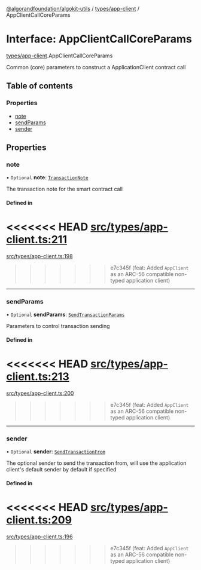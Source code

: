 [@algorandfoundation/algokit-utils](../README.md) / [types/app-client](../modules/types_app_client.md) / AppClientCallCoreParams

# Interface: AppClientCallCoreParams

[types/app-client](../modules/types_app_client.md).AppClientCallCoreParams

Common (core) parameters to construct a ApplicationClient contract call

## Table of contents

### Properties

- [note](types_app_client.AppClientCallCoreParams.md#note)
- [sendParams](types_app_client.AppClientCallCoreParams.md#sendparams)
- [sender](types_app_client.AppClientCallCoreParams.md#sender)

## Properties

### note

• `Optional` **note**: [`TransactionNote`](../modules/types_transaction.md#transactionnote)

The transaction note for the smart contract call

#### Defined in

<<<<<<< HEAD
[src/types/app-client.ts:211](https://github.com/algorandfoundation/algokit-utils-ts/blob/main/src/types/app-client.ts#L211)
=======
[src/types/app-client.ts:198](https://github.com/algorandfoundation/algokit-utils-ts/blob/main/src/types/app-client.ts#L198)
>>>>>>> e7c345f (feat: Added `AppClient` as an ARC-56 compatible non-typed application client)

___

### sendParams

• `Optional` **sendParams**: [`SendTransactionParams`](types_transaction.SendTransactionParams.md)

Parameters to control transaction sending

#### Defined in

<<<<<<< HEAD
[src/types/app-client.ts:213](https://github.com/algorandfoundation/algokit-utils-ts/blob/main/src/types/app-client.ts#L213)
=======
[src/types/app-client.ts:200](https://github.com/algorandfoundation/algokit-utils-ts/blob/main/src/types/app-client.ts#L200)
>>>>>>> e7c345f (feat: Added `AppClient` as an ARC-56 compatible non-typed application client)

___

### sender

• `Optional` **sender**: [`SendTransactionFrom`](../modules/types_transaction.md#sendtransactionfrom)

The optional sender to send the transaction from, will use the application client's default sender by default if specified

#### Defined in

<<<<<<< HEAD
[src/types/app-client.ts:209](https://github.com/algorandfoundation/algokit-utils-ts/blob/main/src/types/app-client.ts#L209)
=======
[src/types/app-client.ts:196](https://github.com/algorandfoundation/algokit-utils-ts/blob/main/src/types/app-client.ts#L196)
>>>>>>> e7c345f (feat: Added `AppClient` as an ARC-56 compatible non-typed application client)
